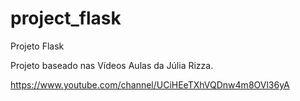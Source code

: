 # project_flask
Projeto Flask

Projeto baseado nas Vídeos Aulas da Júlia Rizza.

https://www.youtube.com/channel/UCiHEeTXhVQDnw4m8OVl36yA

